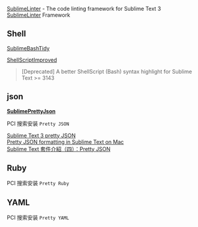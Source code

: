 [SublimeLinter](https://github.com/SublimeLinter) - The code linting framework for Sublime Text 3  
[SublimeLinter](https://github.com/SublimeLinter/SublimeLinter) Framework  

## Shell

[SublimeBashTidy](https://github.com/joysboy/SublimeBashTidy)  

[Shell​Script​Improved](https://packagecontrol.io/packages/ShellScriptImproved)  

> [Deprecated] A better ShellScript (Bash) syntax highlight for Sublime Text >= 3143

## json

[**SublimePrettyJson**](https://github.com/dzhibas/SublimePrettyJson)  

PCI 搜索安装 `Pretty JSON`

[Sublime Text 3 pretty JSON](https://blog.adriaan.io/sublime-pretty-json.html)  
[Pretty JSON formatting in Sublime Text on Mac](https://sarahnothling.wordpress.com/2017/08/03/pretty-json-formatting-in-sublime-text-on-mac/)  
[Sublime Text 套件介紹（四）：Pretty JSON](https://www.camdemy.com/media/7427)  

## Ruby

PCI 搜索安装 `Pretty Ruby`

## YAML

PCI 搜索安装 `Pretty YAML`
